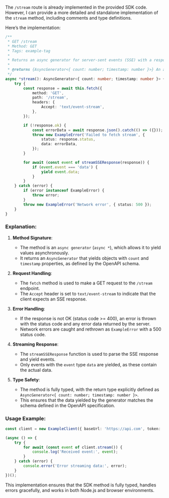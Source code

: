 The `/stream` route is already implemented in the provided SDK code. However, I can provide a more detailed and standalone implementation of the `stream` method, including comments and type definitions.

Here’s the implementation:

```typescript
/**
 * GET /stream
 * Method: GET
 * Tags: example-tag
 * 
 * Returns an async generator for server-sent events (SSE) with a response schema.
 * 
 * @returns {AsyncGenerator<{ count: number; timestamp: number }>} An async generator yielding objects with `count` and `timestamp` properties.
 */
async *stream(): AsyncGenerator<{ count: number; timestamp: number }> {
    try {
        const response = await this.fetch({
            method: 'GET',
            path: '/stream',
            headers: {
                Accept: 'text/event-stream',
            },
        });

        if (!response.ok) {
            const errorData = await response.json().catch(() => ({}));
            throw new ExampleError('Failed to fetch stream', {
                status: response.status,
                data: errorData,
            });
        }

        for await (const event of streamSSEResponse(response)) {
            if (event.event === 'data') {
                yield event.data;
            }
        }
    } catch (error) {
        if (error instanceof ExampleError) {
            throw error;
        }
        throw new ExampleError('Network error', { status: 500 });
    }
}
```

### Explanation:

1. **Method Signature**:
   - The method is an `async generator` (`async *`), which allows it to yield values asynchronously.
   - It returns an `AsyncGenerator` that yields objects with `count` and `timestamp` properties, as defined by the OpenAPI schema.

2. **Request Handling**:
   - The `fetch` method is used to make a GET request to the `/stream` endpoint.
   - The `Accept` header is set to `text/event-stream` to indicate that the client expects an SSE response.

3. **Error Handling**:
   - If the response is not OK (status code >= 400), an error is thrown with the status code and any error data returned by the server.
   - Network errors are caught and rethrown as `ExampleError` with a 500 status code.

4. **Streaming Response**:
   - The `streamSSEResponse` function is used to parse the SSE response and yield events.
   - Only events with the `event` type `data` are yielded, as these contain the actual data.

5. **Type Safety**:
   - The method is fully typed, with the return type explicitly defined as `AsyncGenerator<{ count: number; timestamp: number }>`.
   - This ensures that the data yielded by the generator matches the schema defined in the OpenAPI specification.

### Usage Example:

```typescript
const client = new ExampleClient({ baseUrl: 'https://api.com', token: 'your-jwt-token' });

(async () => {
    try {
        for await (const event of client.stream()) {
            console.log('Received event:', event);
        }
    } catch (error) {
        console.error('Error streaming data:', error);
    }
})();
```

This implementation ensures that the SDK method is fully typed, handles errors gracefully, and works in both Node.js and browser environments.